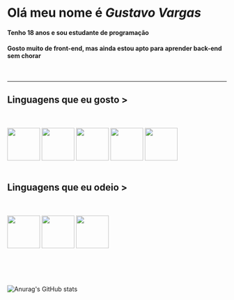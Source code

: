 # Olá meu nome é <strong><i>Gustavo Vargas</i></strong>
#### Tenho 18 anos e sou estudante de programação
#### Gosto muito de front-end, mas ainda estou apto para aprender back-end sem chorar
<br>
<hr>

## Linguagens que eu gosto >

<br>
<br>

<section>
<img src="https://cdn-icons-png.flaticon.com/512/732/732212.png" width="75px">
<img src="https://cdn-icons-png.flaticon.com/512/732/732190.png" width="75px">
<img src="https://cdn3.iconfinder.com/data/icons/logos-and-brands-adobe/512/267_Python-512.png" width="75px">
<img src="https://pcodinomebzero.neocities.org/Imagens/javascript1.png" width="75px">
<img src="https://icons-for-free.com/iconfiles/png/512/development+logo+mysql+icon-1320184807686758112.png" width="75px">
</section>

<br>

## Linguagens que eu odeio >

<br>
<br>

<section>
<img src="https://cdn-icons-png.flaticon.com/512/226/226777.png" width="75px">
<img src="https://cdn-icons-png.flaticon.com/512/6132/6132222.png" width="75px">
<img src="https://www.pngrepo.com/png/280943/512/hashtag.png" width="75px">
</section>
  
<br>
<br>
<br>
<br>

![Anurag's GitHub stats](https://github-readme-stats.vercel.app/api?username=vargasgustavo&show_icons=true&theme=tokyonight)
